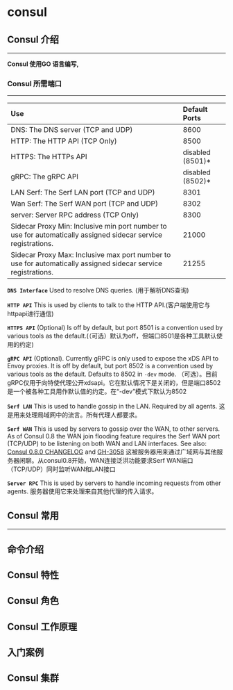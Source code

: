 # consul



## Consul 介绍

------



**Consul 使用GO 语言编写,**



### Consul 所需端口

------



| Use                                                          | Default Ports    |
| :----------------------------------------------------------- | :--------------- |
| DNS: The DNS server (TCP and UDP)                            | 8600             |
| HTTP: The HTTP API (TCP Only)                                | 8500             |
| HTTPS: The HTTPs API                                         | disabled (8501)* |
| gRPC: The gRPC API                                           | disabled (8502)* |
| LAN Serf: The Serf LAN port (TCP and UDP)                    | 8301             |
| Wan Serf: The Serf WAN port (TCP and UDP)                    | 8302             |
| server: Server RPC address (TCP Only)                        | 8300             |
| Sidecar Proxy Min: Inclusive min port number to use for automatically assigned sidecar service registrations. | 21000            |
| Sidecar Proxy Max: Inclusive max port number to use for automatically assigned sidecar service registrations. | 21255            |



**`DNS Interface`** Used to resolve DNS queries. (用于解析DNS查询)



**`HTTP API`** This is used by clients to talk to the HTTP API.(客户端使用它与httpapi进行通信)



**`HTTPS API`** (Optional) Is off by default, but port 8501 is a convention used by various tools as the default.(（可选）默认为off，但端口8501是各种工具默认使用的约定)



**`gRPC API`** (Optional). Currently gRPC is only used to expose the xDS API to Envoy proxies. It is off by default, but port 8502 is a convention used by various tools as the default. Defaults to 8502 in `-dev` mode. （可选）。目前gRPC仅用于向特使代理公开xdsapi。它在默认情况下是关闭的，但是端口8502是一个被各种工具用作默认值的约定。在“-dev”模式下默认为8502



**`Serf LAN`** This is used to handle gossip in the LAN. Required by all agents. 这是用来处理局域网中的流言。所有代理人都要求。



**`Serf WAN`** This is used by servers to gossip over the WAN, to other servers. As of Consul 0.8 the WAN join flooding feature requires the Serf WAN port (TCP/UDP) to be listening on both WAN and LAN interfaces. See also: [Consul 0.8.0 CHANGELOG](https://github.com/hashicorp/consul/blob/master/CHANGELOG.md#080-april-5-2017) and [GH-3058](https://github.com/hashicorp/consul/issues/3058) 这被服务器用来通过广域网与其他服务器闲聊。从consul0.8开始，WAN连接泛洪功能要求Serf WAN端口（TCP/UDP）同时监听WAN和LAN接口



**`Server RPC`** This is used by servers to handle incoming requests from other agents. 服务器使用它来处理来自其他代理的传入请求。



## Consul 常用

------



## 命令介绍



## Consul 特性



## Consul 角色





## Consul 工作原理



## 入门案例



## Consul 集群